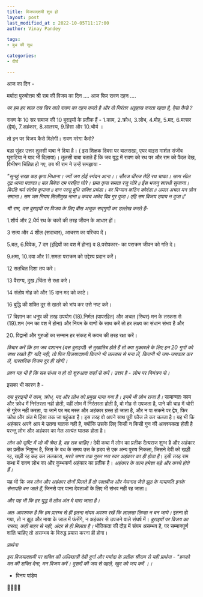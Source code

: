 ```yaml
---
title: विजयादशमी शुभ हो
layout: post
last_modified_at : 2022-10-05T11:17:00
author: Vinay Pandey

tags:
- बुध की सुध

categories:
- दीर्घ

---
```


आज का दिन -

मर्यादा पुरुषोत्तम श्री राम की विजय का दिन .... 
आज फिर रावण दहन ....

 *पर हम हर साल दस सिर वाले रावण का दहन करते है और वो निरंतर अट्टहास करता रहता है, ऐसा कैसे ?*

रावण के 10 सर समाज की 10 बुराइयों के प्रतीक हैं -
1.काम, 2.क्रोध, 3.लोभ, 4.मोह, 5.मद, 6.मत्सर (द्वेष), 7.अहंकार, 8.आलस्य, 9.हिंसा और 10.चौर्य ।
 
तो इन पर विजय कैसे मिलेगी।
रावण मरेगा कैसे?

बड़ा सुंदर उत्तर तुलसी बाबा ने दिया है। ( इस शिक्षक दिवस पर बालसखा, एयर वाइस मार्शल संजीव घुराटिया ने याद भी दिलाया)। तुलसी बाबा बताते हैं कि जब युद्ध में रावण को रथ पर और राम को पैदल देख, विभीषण चिंतित हो गए, तब श्री राम ने उन्हें समझाया -

_"सुनहुं सखा कह कृपा निधाना।_
_ज्यों जय होई स्यंदन आना।।_
_सौरज धीरज तेहि रथ चाका।_ 
_सत्य सील दृढ़ ध्वजा पताका॥_
_बल बिबेक दम परहित घोरे।_
_छमा कृपा समता रजु जोरे॥_
_ईस भजनु सारथी सुजाना।_
_बिरति चर्म संतोष कृपाना॥_
_दान परसु बुधि सक्ति प्रचंडा।_ 
_बर बिग्यान कठिन कोदंडा॥_
_अमल अचल मन त्रोन समाना।_
_सम जम नियम सिलीमुख नाना॥_
_कवच अभेद बिप्र गुर पूजा।_
_एहि सम बिजय उपाय न दूजा॥_"

*श्री राम, दस बुराइयों पर विजय के लिए बीस अचूक सद्गुणों का उल्लेख करते हैं*-

1.शौर्य और 2.धैर्य रथ के चकों की तरह जीवन के आधार हों।

3 सत्य और 4 शील (सदाचार),  आचरण का परिचय दें।

5.बल, 6.विवेक, 7 दम (इंद्रियों का वश में होना) व 8.परोपकार-  का पराक्रम जीवन को गति दे। 

9.क्षमा, 10.दया और 11.समता  पराक्रम को उद्देश्य प्रदान करें।  

12 सतचित दिशा तय करे। 

13 वैराग्य, दुख /चिंता से रक्षा करे।

14 संतोष मोह को और 15 दान मद को काटे। 

16 बुद्धि की शक्ति दूर से खतरे को भांप कर उसे नष्ट करे।  

17 विज्ञान का धनुष की तरह  उपयोग (18).निर्मल (पापरहित) और अचल (स्थिर) मन के तरकस से (19).शम (मन का वश में होना) और  नियम के बाणों के साथ करें तो हर लक्ष्य का संधान संभव है और

20. विद्वानों और गुरुओं का सम्मान हर संकट में कवच की तरह रक्षा करें।

*विचार करें कि हम जब दशानन (दस बुराइयों) से मुखातिब होते हैं तो क्या मुकाबले के लिए इन 20 गुणों को साथ रखते हैं? यदि नही, तो फिर विजयादशमी कितने भी उल्लास से मना लें, कितनी भी जय-जयकार कर लें, वास्तविक विजय दूर ही रहेगी।*

*प्रश्न यह भी है कि सब संभव न हो तो शुरुआत कहाँ से करें। उत्तर है - लोभ पर नियंत्रण से।*

इसका भी कारण है -

*दस बुराइयों में काम, क्रोध, मद और लोभ को प्रमुख माना गया है। इनमें भी लोभ राजा है।* सामान्यतः काम और क्रोध में निरंतरता नही होती, वहीं लोभ में निरंतरता होती है, वो मोह से उपजता है, पाने की चाह में चोरी से गुरेज नही करता, पा जाने पर मद मस्त और अहंकार ग्रस्त हो जाता है, और न पा सकने पर द्वेष, फिर क्रोध और अंत मे हिंसा तक जा पहुंचता है। इस तरह वो अपने साथ पूरी फौज ले कर चलता है। यह भी कि अहंकार अपने आप मे उतना घातक नही है, क्योंकि उसके लिए किसी न किसी गुण की आवश्यकता होती है परन्तु लोभ और अहंकार का मेल अत्यंत घातक होता है। 

*लोभ को सृष्टि में जो भी श्रेष्ठ है, वह सब चाहिए।* देवी कथा में लोभ का प्रतीक दैत्यराज शुम्भ है और अहंकार का प्रतीक निशुम्भ है, जिस के वध के समय उस के ह्रदय से एक अन्य पुरुष निकला, जिसने देवी को खड़ी रह, खड़ी रह कह कर ललकारा, *मरते समय तक गुरुर भरा स्वर अहंकार का ही होता है*। इसी तरह राम कथा में रावण लोभ का और कुम्भकर्ण अहंकार का प्रतीक है। *अहंकार के कान हमेशा बड़े और कच्चे होते हैं।*

यह भी कि *जब लोभ और अहंकार दोनों मिलते हैं तो रक्तबीज और मेघनाद जैसे झूठ के मायापति इनके सेनापति बन जाते हैं,* जिनसे पार पाना देवताओं के लिए भी संभव नही रह जाता। 

*और यह भी कि हर युद्ध मे लोभ अंत मे मारा जाता है।*

*अतः आवश्यक है कि हम प्रारम्भ से ही इतना संयम अवश्य रखें कि लालसा लिप्सा न बन जाये।* इतना हो गया, तो न झूठ और माया के जाल में फंसेंगे, न अहंकार से उपजने वाले संघर्ष में। *बुराइयों पर विजय का रास्ता, कहीं बाहर से नही, अंदर से ही मिलता है।* भौतिकता की दौड़ में संयम असम्भव है, पर सम्मानपूर्ण शांति चाहिए तो असम्भव के विरुद्ध प्रयास करना ही होगा।

*प्रार्थना*

*इस विजयादशमी पर शक्ति की अधिष्ठात्री देवी दुर्गा और मर्यादा के प्रतीक श्रीराम से यही प्रार्थना -*
_*"हमको मन की शक्ति देना, मन विजय करें।*_
_*दूसरों की जय से पहले, खुद को जय करें ।।*_

- विनय पांडेय

🙏🌷🌷🙏
